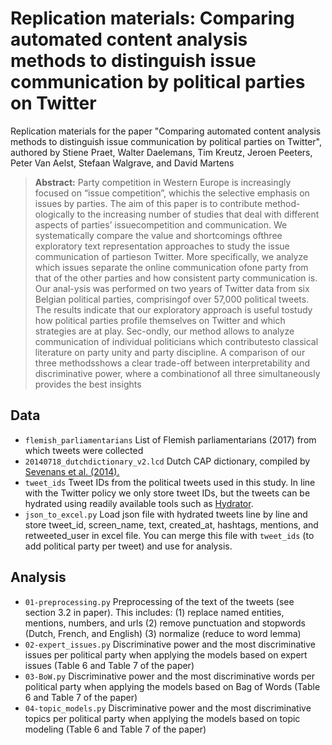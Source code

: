 # Replication materials: Comparing automated content analysis methods to distinguish issue communication by political parties on Twitter
Replication materials for the paper "Comparing automated content analysis methods to distinguish issue communication by political parties on Twitter", authored by Stiene Praet, Walter Daelemans, Tim Kreutz, Jeroen Peeters, Peter Van Aelst, Stefaan Walgrave, and David Martens

> **Abstract:** Party competition in Western Europe is increasingly focused on “issue competition”, whichis the selective emphasis on issues by parties.  The aim of this paper is to contribute method-ologically to the increasing number of studies that deal with different aspects of parties’ issuecompetition and communication.  We systematically compare the value and shortcomings ofthree exploratory text representation approaches to study the issue communication of partieson Twitter.  More specifically, we analyze which issues separate the online communication ofone party from that of the other parties and how consistent party communication is.  Our anal-ysis was performed on two years of Twitter data from six Belgian political parties, comprisingof over 57,000 political tweets.  The results indicate that our exploratory approach is useful tostudy how political parties profile themselves on Twitter and which strategies are at play.  Sec-ondly, our method allows to analyze communication of individual politicians which contributesto classical literature on party unity and party discipline.  A comparison of our three methodsshows a clear trade-off between interpretability and discriminative power, where a combinationof all three simultaneously provides the best insights

## Data
- `flemish_parliamentarians` List of Flemish parliamentarians (2017) from which tweets were collected
- `20140718_dutchdictionary_v2.lcd` Dutch CAP dictionary, compiled by [Sevenans et al. (2014).](https://www.researchgate.net/publication/263732999_The_Automated_Coding_of_Policy_Agendas_A_Dictionary_Based_Approach)
- `tweet_ids` Tweet IDs from the political tweets used in this study. In line with the Twitter policy we only store tweet IDs, but the tweets can be hydrated using readily available tools such as [Hydrator](https://github.com/DocNow/hydrator).
- `json_to_excel.py` Load json file with hydrated tweets line by line and store tweet_id, screen_name, text, created_at, hashtags, mentions, and retweeted_user in excel file. You can merge this file with `tweet_ids` (to add political party per tweet) and use for analysis. 
## Analysis
- `01-preprocessing.py` Preprocessing of the text of the tweets (see section 3.2 in paper). This includes:
(1) replace named entities, mentions, numbers, and urls
(2) remove punctuation and stopwords (Dutch, French, and English)
(3) normalize (reduce to word lemma)
- `02-expert_issues.py` Discriminative power and the most discriminative issues per political party when applying the models based on expert issues (Table 6 and Table 7 of the paper) 
- `03-BoW.py` Discriminative power and the most discriminative words per political party when applying the models based on Bag of Words (Table 6 and Table 7 of the paper) 
- `04-topic_models.py` Discriminative power and the most discriminative topics per political party when applying the models based on topic modeling (Table 6 and Table 7 of the paper)

